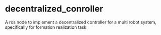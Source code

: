 # decentralized_conroller
A ros node to implement a decentralized controller for a multi robot system, specifically for formation realization task
